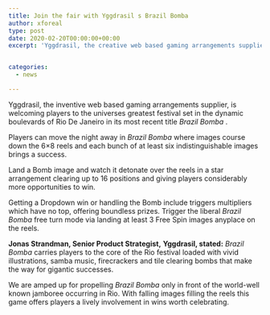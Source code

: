 ```yaml
---
title: Join the fair with Yggdrasil s Brazil Bomba
author: xforeal 
type: post
date: 2020-02-20T00:00:00+00:00
excerpt: 'Yggdrasil, the creative web based gaming arrangements supplier, is welcoming players to the universes greatest jamboree set in the dynamic lanes of Rio De Janeiro in its most recent title Brazil Bomba '


categories:
  - news

---
```

Yggdrasil, the inventive web based gaming arrangements supplier, is welcoming players to the universes greatest festival set in the dynamic boulevards of Rio De Janeiro in its most recent title _Brazil Bomba_ . 

Players can move the night away in _Brazil Bomba_ where images course down the 6&#215;8 reels and each bunch of at least six indistinguishable images brings a success. 

Land a Bomb image and watch it detonate over the reels in a star arrangement clearing up to 16 positions and giving players considerably more opportunities to win. 

Getting a Dropdown win or handling the Bomb include triggers multipliers which have no top, offering boundless prizes. Trigger the liberal _Brazil Bomba_ free turn mode via landing at least 3 Free Spin images anyplace on the reels. 

**Jonas Strandman, Senior Product Strategist,**  **Yggdrasil, stated:** _Brazil Bomba_ carries players to the core of the Rio festival loaded with vivid illustrations, samba music, firecrackers and tile clearing bombs that make the way for gigantic successes. 

We are amped up for propelling _Brazil Bomba_ only in front of the world-well known jamboree occurring in Rio. With falling images filling the reels this game offers players a lively involvement in wins worth celebrating.